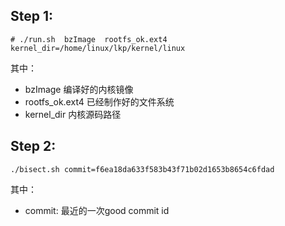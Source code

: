 ## Step 1:
```
# ./run.sh  bzImage  rootfs_ok.ext4  kernel_dir=/home/linux/lkp/kernel/linux
```
其中：
  -  bzImage 编译好的内核镜像
  -  rootfs_ok.ext4 已经制作好的文件系统
  -  kernel_dir   内核源码路径
## Step 2:
```
./bisect.sh commit=f6ea18da633f583b43f71b02d1653b8654c6fdad
```
其中：
  -  commit:    最近的一次good commit id
